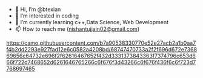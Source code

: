 - 👋 Hi, I’m @btexian
- 👀 I’m interested in coding
- 🌱 I’m currently learning c++,Data Science, Web Development
- 📫 How to reach me (nishantujjain02@gmail.com)

<!---
btexian/btexian is a ✨ special ✨ repository because its `README.md` (this file) appears on your GitHub profile.
You can click the Preview link to take a look at your changes.
--->
https://camo.githubusercontent.com/b7a90538330770e52e27acb2a1b0aa7f4b2dd2293e927fad12e6c0582a4208bd/68747470733a2f2f696d672e736869656c64732e696f2f62616467652f432d3331373843363f7374796c653d666f722d7468652d6261646765266c6f676f3d43266c6f676f436f6c6f723d7768697465
